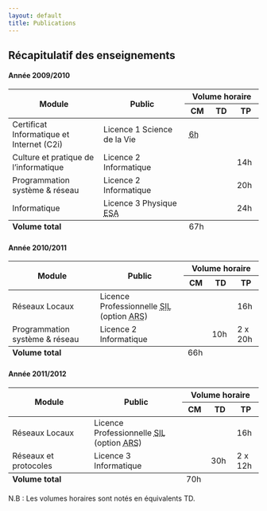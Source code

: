 ```yaml
---
layout: default
title: Publications
---
```


## Récapitulatif des enseignements

<h4>Ann&eacute;e 2009/2010</h4>

<table class="table striped">
<col width="260px" span="2" />
<col width="60px" span="3" />
<thead>
<tr>
<th rowspan="2">Module</th>
<th rowspan="2">Public</th>
<th colspan="3">Volume horaire</th>
</tr>
<tr>
<th>CM</th>
<th>TD</th>
<th>TP</th>
</tr>
</thead>

<tbody>
<tr>
<td>Certificat Informatique et Internet (C2i)</td>
<td>Licence 1 Science de la Vie</td>
<td class="txtcenter"><abbr title="9h &eacute;quivalents TD">6h</abbr></td>
<td>&nbsp;</td>
<td>&nbsp;</td>
</tr>
<tr>
<td>Culture et pratique de l’informatique</td>
<td>Licence 2 Informatique</td>
<td>&nbsp;</td>
<td>&nbsp;</td>
<td class="txtcenter">14h</td>
</tr>
<tr>
<td>Programmation syst&egrave;me & r&eacute;seau</td>
<td>Licence 2 Informatique</td>
<td>&nbsp;</td>
<td>&nbsp;</td>
<td class="txtcenter">20h</td>
</tr>
<tr>
<td>Informatique</td>
<td>Licence 3 Physique <abbr title="&Eacute;lectronique, Signal et Automatique">ESA</abbr></td>
<td>&nbsp;</td>
<td>&nbsp;</td>
<td class="txtcenter">24h</td>
</tr>
</tbody>
<tfoot>
<tr>
<td colspan="2" class="txtright"><strong>Volume total</strong></td>
<td colspan="3" class="txtcenter">67h</td>
</tr>
</tfoot>
</table>

<h4>Ann&eacute;e 2010/2011</h4>

<table class="table striped">
<col width="260px" span="2" />
<col width="60px" span="3" />
<thead>
<tr>
<th rowspan="2">Module</th>
<th rowspan="2">Public</th>
<th colspan="3">Volume horaire</th>
</tr>
<tr>
<th>CM</th>
<th>TD</th>
<th>TP</th>
</tr>
</thead>

<tbody>
<tr>
<td>R&eacute;seaux Locaux</td>
<td>Licence Professionnelle <abbr title="Syst&egrave;mes Informatiques et Logiciels">SIL</abbr>
(option <abbr title="Administration de Réseaux et Services">ARS</abbr>)</td>
<td>&nbsp;</td>
<td>&nbsp;</td>
<td class="txtcenter">16h</td>
</tr>
<tr>
<td>Programmation syst&egrave;me & r&eacute;seau</td>
<td>Licence 2 Informatique</td>
<td>&nbsp;</td>
<td class="txtcenter">10h</td>
<td class="txtcenter">2 x 20h</td>
</tr>
</tbody>
<tfoot>
<tr>
<td colspan="2" class="txtright"><strong>Volume total</strong></td>
<td colspan="3" class="txtcenter">66h</td>
</tr>
</tfoot>
</table>

<h4>Ann&eacute;e 2011/2012</h4>

<table class="table striped">
<col width="260px" span="2" />
<col width="60px" span="3" />
<thead>
<tr>
<th rowspan="2">Module</th>
<th rowspan="2">Public</th>
<th colspan="3">Volume horaire</th>
</tr>
<tr>
<th>CM</th>
<th>TD</th>
<th>TP</th>
</tr>
</thead>
<tbody>
<tr>
<td>R&eacute;seaux Locaux</td>
<td>Licence Professionnelle <abbr title="Syst&egrave;mes Informatiques et Logiciels">SIL</abbr>
(option <abbr title="Administration de Réseaux et Services">ARS</abbr>)</td>
<td>&nbsp;</td>
<td>&nbsp;</td>
<td class="txtcenter">16h</td>
</tr>
<tr>
<td>R&eacute;seaux et protocoles</td>
<td>Licence 3 Informatique</td>
<td>&nbsp;</td>
<td class="txtcenter">30h</td>
<td class="txtcenter">2 x 12h</td>
</tr>
</tbody>
<tfoot>
<tr>
<td colspan="2" class="txtright"><strong>Volume total</strong></td>
<td colspan="3" class="txtcenter">70h</td>
</tr>
</tfoot>
</table>

<p>N.B : Les volumes horaires sont not&eacute;s en équivalents TD.</p>

